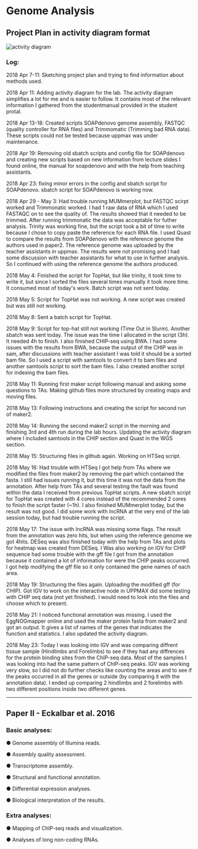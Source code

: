 # Genome Analysis 

## Project Plan in activity diagram format

![activity diagram](https://user-images.githubusercontent.com/10686927/40333041-ff943cde-5d45-11e8-97de-5ae35d35df8d.png)

### Log:

2018 Apr 7-11: Sketching project plan and trying to find information about methods used.

2018 Apr 11: Adding activity diagram for the lab. The activity diagram simplifies a lot for me and is easier to follow. It contains most of the relevant information I gathered from the studentmanual provided in the student protal. 

2018 Apr 13-18: Created scripts SOAPdenovo genome assembly, FASTQC (quality controller for RNA files) and Trimmomatic (Trimming bad RNA data). These scripts could not be tested because uppmax was under maintenance.

2018 Apr 19: Removing old sbatch scripts and config file for SOAPdenovo and creating new scripts based on new information from lecture slides I found online, the manual for soapdenovo and with the help from teaching assistants. 

2018 Apr 23: fixing minor errors in the config and sbatch script for SOAPdenovo. sbatch script for SOAPdenovo is working now.

2018 Apr 29 - May 3: Had trouble running MUMmerplot, but FASTQC scirpt worked and Trimmonatic worked. I had 1 raw data of RNA which I used FASTAQC on to see the quality of. The results showed that it needed to be trimmed. After running trimmonatic the data was acceptable for futher analysis. Trinity was working fine, but the script took a bit of time to write because I chose to copy paste the reference for each RNA file. I used Quast to compare the results from SOAPdenovo with the reference genome the authors used in paper2. The reference genome was uploaded by the teacher assistants in uppmax. The results were not promising and I had some discussion with teacher assistants for what to use in further analysis. So I continued with using the reference genome the authors produced.

2018 May 4: Finished the script for TopHat, but like trinity, it took time to write it, but since I sorted the files several times manually it took more time. It consumed most of today's work. Batch script was not sent today. 

2018 May 5: Script for TopHat was not working. A new script was created but was still not working. 

2018 May 8: Sent a batch script for TopHat.

2018 May 9: Script for top-hat still not working (Time Out in Slurm). Another sbatch was sent today. The issue was the time I allocated in the script (3h). It needed 4h to finish. I also finished CHIP-seq using BWA. I had some issues with the results from BWA, because the output of the CHIP was in sam, after discussions with teacher assistant I was told it should be a sorted bam file. So I used a script with samtools to convert it to bam files and another samtools script to sort the bam files.  I also created another script for indexing the bam files.

2018 May 11: Running first maker script following manual and asking some questions to TAs. Making github files more structured by creating maps and moving files. 

2018 May 13: Following instructions and creating the script for second run of maker2.

2018 May 14: Running the second maker2 script in the morning and finishing 3rd and 4th run during the lab hours. Updating the activity diagram where I included samtools in the CHIP section and Quast in the WGS section.

2018 May 15: Structuring files in github again. Working on HTSeq script.

2018 May 16: Had trouble with HTSeq I got help from TAs where we modified the files from maker2 by removing the part which contained the fasta. I still had issues running it, but this time it was not the data from the annotation. After help from TAs and several testing the fault was found within the data I received from previous TopHat scripts. A new sbatch script for TopHat was created with 4 cores instead of the recommended 2 cores to finish the script faster (~1h). I also finished MUMmerplot today, but the result was not good. I did some work with lncRNA at the very end of the lab session today, but had trouble running the script. 

2018 May 17: The issue with lncRNA was missing some flags. The result from the annotation was zero hits, but when using the reference genome we got 4hits. DESeq was also finished today with the help from TAs and plots for heatmap was created from DESeq. I Was also working on IGV for CHIP sequence had some trouble with the gff file I got from the annotation because it contained a lot of information for were the CHIP peaks occurred. I got help modifying the gff file so it only contained the gene names of each area. 

2018 May 19: Structuring the files again. Uploading the modified gff (for CHIP). Got IGV to work on the interactive node in UPPMAX did some testing with CHIP seq data (not yet finished). I would need to look into the files and choose which to present. 

2018 May 21: I noticed functional annotation was missing. I used the EggNOGmapper online and used the maker protein fasta from maker2 and got an output. It gives a list of names of the genes that indicates the function and statistics. I also updated the activity diagram. 

2018 May 23: Today I was looking into IGV and was comparing diffrent tissue sample (Hindlimbs and Forelimbs) to see if they had any diffrences for the protein binding sites from the ChIP-seq data. Most of the samples I was looking into had the same pattern of ChIP-seq peaks. IGV was working very slow, so I did not do further checks like counting the areas and to see if the peaks occurred in all the genes or outside (by comparing it with the annotation data). I ended up comparing 2 hindlimbs and 2 forelimbs with two different positions inside two different genes. 
____________________________________________________________________________________________________________________________________________________________________________________________________________________________________________________________________________________________________________________________

## Paper II - Eckalbar et al. 2016 

### Basic analyses:

● Genome assembly of Illumina reads.

● Assembly quality assessment.

● Transcriptome assembly.

● Structural and functional annotation.

● Differential expression analyses.

● Biological interpretation of the results.

### Extra analyses:

● Mapping of ChIP-seq reads and visualization.

● Analyses of long non-coding RNAs.






